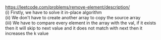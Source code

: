 https://leetcode.com/problems/remove-element/description/
<br/>
(i) Firstly, we have to solve it in-place algorithm<br/>
(ii) We don't have to create another array to copy the source array<br/>
(iii) We have to compare every element in the array with the val, if it exists then it will skip to next value and it does not match with next then it increases the k value